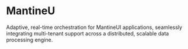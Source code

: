 # MantineU
Adaptive, real-time orchestration for MantineUI applications, seamlessly integrating multi-tenant support across a distributed, scalable data processing engine.
